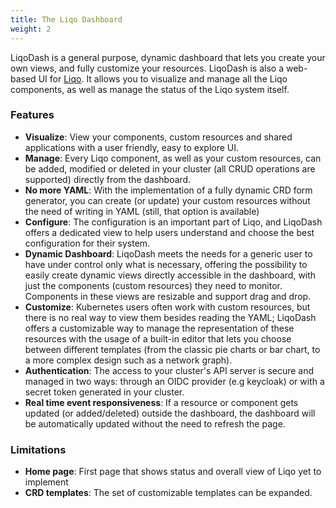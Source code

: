 ```yaml
---
title: The Liqo Dashboard
weight: 2
---
```


LiqoDash is a general purpose, dynamic dashboard that lets you create your own
views, and fully customize your resources.
LiqoDash is also a web-based UI for [Liqo](https://github.com/liqotech/liqo). It allows you to visualize and manage
all the Liqo components, as well as manage the status of the Liqo system itself.

### Features
- **Visualize**: View your components, custom resources and shared applications with a user friendly,
easy to explore UI.
- **Manage**: Every Liqo component, as well as your custom resources, can be added, modified or deleted in your cluster
(all CRUD operations are supported) directly from the dashboard.
- **No more YAML**: With the implementation of a fully dynamic CRD form generator,
you can create (or update) your custom resources without the need of writing in YAML (still, that option is
available)
- **Configure**: The configuration is an important part of Liqo, and LiqoDash offers a dedicated view to help
users understand and choose the best configuration for their system.
- **Dynamic Dashboard**: LiqoDash meets the needs for a generic user to have under control only what is necessary, offering the
possibility to easily create dynamic views directly accessible in the dashboard, with just the components (custom resources)
they need to monitor. Components in these views are resizable and support drag and drop.
- **Customize**: Kubernetes users often work with custom resources, but there is no real way to view them besides
reading the YAML; LiqoDash offers a customizable way to manage the representation of these resources with the
usage of a built-in editor that lets you choose between different templates (from the classic pie charts or bar chart,
to a more complex design such as a network graph).
- **Authentication**: The access to your cluster's API server is secure and managed in two ways: through an OIDC provider
(e.g keycloak) or with a secret token generated in your cluster.
- **Real time event responsiveness**: If a resource or component gets updated (or added/deleted) outside the dashboard,
the dashboard will be automatically updated without the need to refresh the page.

### Limitations
- **Home page**: First page that shows status and overall view of Liqo yet to implement
- **CRD templates**: The set of customizable templates can be expanded.